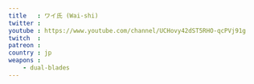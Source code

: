 ```yaml
---
title   : ワイ氏 (Wai-shi)
twitter :
youtube : https://www.youtube.com/channel/UCHovy42dST5RHO-qcPVj91g
twitch  :
patreon :
country : jp
weapons :
    - dual-blades
---
```

